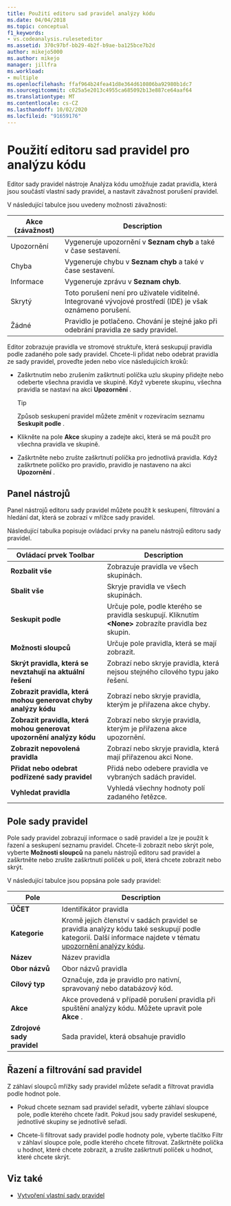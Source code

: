 ```yaml
---
title: Použití editoru sad pravidel analýzy kódu
ms.date: 04/04/2018
ms.topic: conceptual
f1_keywords:
- vs.codeanalysis.ruleseteditor
ms.assetid: 370c97bf-bb29-4b2f-b9ae-ba125bce7b2d
author: mikejo5000
ms.author: mikejo
manager: jillfra
ms.workload:
- multiple
ms.openlocfilehash: ffaf964b24fea41d8e364d610806ba92980b1dc7
ms.sourcegitcommit: c025a5e2013c4955ca685092b13e887ce64aaf64
ms.translationtype: MT
ms.contentlocale: cs-CZ
ms.lasthandoff: 10/02/2020
ms.locfileid: "91659176"
---
```

# <a name="use-the-code-analysis-rule-set-editor"></a>Použití editoru sad pravidel pro analýzu kódu

Editor sady pravidel nástroje Analýza kódu umožňuje zadat pravidla, která jsou součástí vlastní sady pravidel, a nastavit závažnost porušení pravidel.

V následující tabulce jsou uvedeny možnosti závažnosti:

|Akce (závažnost)|Description|
|-|-|
|Upozornění|Vygeneruje upozornění v **Seznam chyb** a také v čase sestavení.|
|Chyba|Vygeneruje chybu v **Seznam chyb** a také v čase sestavení.|
|Informace|Vygeneruje zprávu v **Seznam chyb**.|
|Skrytý|Toto porušení není pro uživatele viditelné. Integrované vývojové prostředí (IDE) je však oznámeno porušení.|
|Žádné|Pravidlo je potlačeno. Chování je stejné jako při odebrání pravidla ze sady pravidel.|

Editor zobrazuje pravidla ve stromové struktuře, která seskupují pravidla podle zadaného pole sady pravidel. Chcete-li přidat nebo odebrat pravidla ze sady pravidel, proveďte jeden nebo více následujících kroků:

- Zaškrtnutím nebo zrušením zaškrtnutí políčka uzlu skupiny přidejte nebo odeberte všechna pravidla ve skupině. Když vyberete skupinu, všechna pravidla se nastaví na akci **Upozornění** .

   > [!TIP]
   > Způsob seskupení pravidel můžete změnit v rozevíracím seznamu **Seskupit podle** .

- Klikněte na pole **Akce** skupiny a zadejte akci, která se má použít pro všechna pravidla ve skupině.

- Zaškrtněte nebo zrušte zaškrtnutí políčka pro jednotlivá pravidla. Když zaškrtnete políčko pro pravidlo, pravidlo je nastaveno na akci **Upozornění** .

## <a name="toolbar"></a>Panel nástrojů

Panel nástrojů editoru sady pravidel můžete použít k seskupení, filtrování a hledání dat, která se zobrazí v mřížce sady pravidel.

Následující tabulka popisuje ovládací prvky na panelu nástrojů editoru sady pravidel.

|Ovládací prvek Toolbar|Description|
|---------------------|-----------------|
|**Rozbalit vše**|Zobrazuje pravidla ve všech skupinách.|
|**Sbalit vše**|Skryje pravidla ve všech skupinách.|
|**Seskupit podle**|Určuje pole, podle kterého se pravidla seskupují. Kliknutím **\<None>** zobrazíte pravidla bez skupin.|
|**Možnosti sloupců**|Určuje pole pravidla, která se mají zobrazit.|
|**Skrýt pravidla, která se nevztahují na aktuální řešení**|Zobrazí nebo skryje pravidla, která nejsou stejného cílového typu jako řešení.|
|**Zobrazit pravidla, která mohou generovat chyby analýzy kódu**|Zobrazí nebo skryje pravidla, kterým je přiřazena akce chyby.|
|**Zobrazit pravidla, která mohou generovat upozornění analýzy kódu**|Zobrazí nebo skryje pravidla, kterým je přiřazena akce upozornění.|
|**Zobrazit nepovolená pravidla**|Zobrazí nebo skryje pravidla, která mají přiřazenou akci None.|
|**Přidat nebo odebrat podřízené sady pravidel**|Přidá nebo odebere pravidla ve vybraných sadách pravidel.|
|**Vyhledat pravidla**|Vyhledá všechny hodnoty polí zadaného řetězce.|

## <a name="rule-set-fields"></a>Pole sady pravidel

Pole sady pravidel zobrazují informace o sadě pravidel a lze je použít k řazení a seskupení seznamu pravidel. Chcete-li zobrazit nebo skrýt pole, vyberte **Možnosti sloupců** na panelu nástrojů editoru sad pravidel a zaškrtněte nebo zrušte zaškrtnutí políček u polí, která chcete zobrazit nebo skrýt.

V následující tabulce jsou popsána pole sady pravidel:

|Pole|Description|
|-----------|-----------------|
|**ÚČET**|Identifikátor pravidla|
|**Kategorie**|Kromě jejich členství v sadách pravidel se pravidla analýzy kódu také seskupují podle kategorií. Další informace najdete v tématu [upozornění analýzy kódu](/dotnet/fundamentals/code-analysis/quality-rules/index).|
|**Název**|Název pravidla|
|**Obor názvů**|Obor názvů pravidla|
|**Cílový typ**|Označuje, zda je pravidlo pro nativní, spravovaný nebo databázový kód.|
|**Akce**|Akce provedená v případě porušení pravidla při spuštění analýzy kódu. Můžete upravit pole **Akce** .|
|**Zdrojové sady pravidel**|Sada pravidel, která obsahuje pravidlo|

## <a name="sort-and-filter-rule-sets"></a>Řazení a filtrování sad pravidel

Z záhlaví sloupců mřížky sady pravidel můžete seřadit a filtrovat pravidla podle hodnot pole.

- Pokud chcete seznam sad pravidel seřadit, vyberte záhlaví sloupce pole, podle kterého chcete řadit. Pokud jsou sady pravidel seskupené, jednotlivé skupiny se jednotlivě seřadí.

- Chcete-li filtrovat sady pravidel podle hodnoty pole, vyberte tlačítko Filtr v záhlaví sloupce pole, podle kterého chcete filtrovat. Zaškrtněte políčka u hodnot, které chcete zobrazit, a zrušte zaškrtnutí políček u hodnot, které chcete skrýt.

## <a name="see-also"></a>Viz také

- [Vytvoření vlastní sady pravidel](../code-quality/how-to-create-a-custom-rule-set.md)
